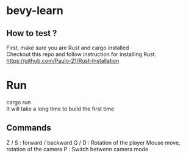 # bevy-learn
## How to test ?
First, make sure you are Rust and cargo installed<br>
Checkout this repo and follow instruction for installing Rust.<br>
https://github.com/Paulo-21/Rust-Installation

# Run
cargo run<br>
It will take a long time to build the first time
## Commands
Z / S : forward / backward
Q / D : Rotation of the player
Mouse move, rotation of the camera
P : Switch betwenn camera mode
